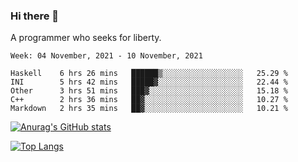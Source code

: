 ### Hi there 👋

<!--
**shejialuo/shejialuo** is a ✨ _special_ ✨ repository because its `README.md` (this file) appears on your GitHub profile.

Here are some ideas to get you started:

- 🔭 I’m currently working on ...
- 🌱 I’m currently learning ...
- 👯 I’m looking to collaborate on ...
- 🤔 I’m looking for help with ...
- 💬 Ask me about ...
- 📫 How to reach me: ...
- 😄 Pronouns: ...
- ⚡ Fun fact: ...
-->

A programmer who seeks for liberty.

<!--START_SECTION:waka-->
```text
Week: 04 November, 2021 - 10 November, 2021

Haskell    6 hrs 26 mins   ██████▒░░░░░░░░░░░░░░░░░░   25.29 % 
INI        5 hrs 42 mins   █████▓░░░░░░░░░░░░░░░░░░░   22.44 % 
Other      3 hrs 51 mins   ███▓░░░░░░░░░░░░░░░░░░░░░   15.18 % 
C++        2 hrs 36 mins   ██▓░░░░░░░░░░░░░░░░░░░░░░   10.27 % 
Markdown   2 hrs 35 mins   ██▓░░░░░░░░░░░░░░░░░░░░░░   10.21 % 
```
<!--END_SECTION:waka-->

[![Anurag's GitHub stats](https://github-readme-stats.vercel.app/api?username=shejialuo&show_icons=true&theme=dracula)](https://github.com/anuraghazra/github-readme-stats)

[![Top Langs](https://github-readme-stats.vercel.app/api/top-langs/?username=shejialuo&layout=compact)](https://github.com/anuraghazra/github-readme-stats)
